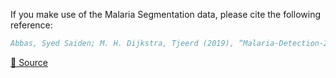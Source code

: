 If you make use of the Malaria Segmentation data, please cite the following reference:

```bibtex
Abbas, Syed Saiden; M. H. Dijkstra, Tjeerd (2019), “Malaria-Detection-2019”, Mendeley Data, V1, doi: 10.17632/5bf2kmwvfn.1
```

[🔗 Source](https://data.mendeley.com/datasets/5bf2kmwvfn/1)
